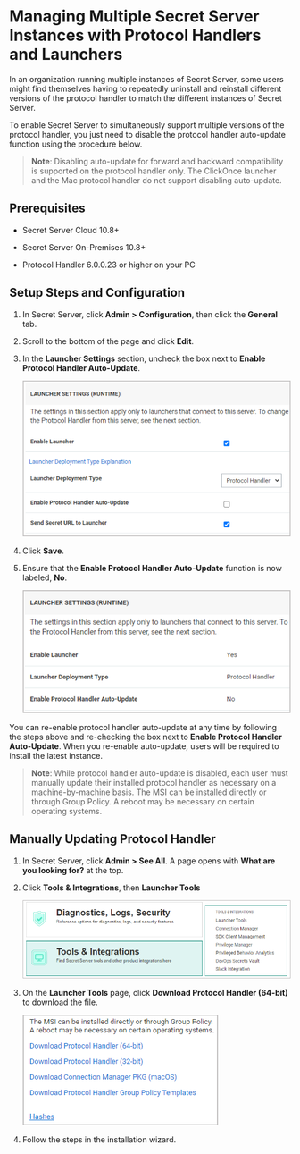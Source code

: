 [title]: # (Managing Multiple Secret Server Instances with Protocol Handlers and Launchers)
[tags]: # (Launcher,protocol handler,auto-update,backward,forward)
[priority]: # (1000)
[display]: # (all)

# Managing Multiple Secret Server Instances with Protocol Handlers and Launchers

In an organization running multiple instances of Secret Server, some users might find themselves having to repeatedly uninstall and reinstall different versions of the protocol handler to match the different instances of Secret Server.

To enable Secret Server to simultaneously support multiple versions of the protocol handler, you just need to disable the protocol handler auto-update function using the procedure below.

>**Note**: Disabling auto-update for forward and backward compatibility is supported on the protocol handler only. The ClickOnce launcher and the Mac protocol handler do not support disabling auto-update.

## Prerequisites

* Secret Server Cloud 10.8+

* Secret Server On-Premises 10.8+

* Protocol Handler 6.0.0.23 or higher on your PC

## Setup Steps and Configuration

1. In Secret Server, click **Admin \> Configuration**, then click the **General** tab.

1. Scroll to the bottom of the page and click  **Edit**.

1. In the **Launcher Settings** section, uncheck the box next to  **Enable Protocol Handler Auto-Update**.

   ![image-auto-update-disable](images\ss-protocol-handler-auto-update-disable.png "Disable Auto-Update")

1. Click **Save**.

1. Ensure that the **Enable Protocol Handler Auto-Update** function is now labeled, **No**.

   ![image-auto-update-enable](images\ss-protocol-handler-auto-update-no.png "Auto-Update Disabled")

You can re-enable protocol handler auto-update at any time by following the steps above and re-checking the box next to **Enable Protocol Handler Auto-Update**. When you re-enable auto-update, users will be required to install the latest instance.

>**Note**: While protocol handler auto-update is disabled, each user must manually update their installed protocol handler as necessary on a machine-by-machine basis. The MSI can be installed directly or through Group Policy. A reboot may be necessary on certain operating systems.

## Manually Updating Protocol Handler

1. In Secret Server, click **Admin \> See All**.
   A page opens with **What are you looking for?** at the top.

1. Click **Tools & Integrations**, then **Launcher Tools**

   ![image-launcher-tools](images\launcher-tools.png "Launcher Tools")

1. On the **Launcher Tools** page, click **Download Protocol Handler (64-bit)** to download the file.

   ![image-download-protocol-handler](images\download-protocol-handler.png "Download Protocol Handler")

1. Follow the steps in the installation wizard.
